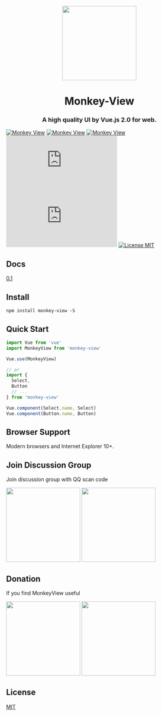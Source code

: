 <p align="center">
  <a href="https://ant.design">
    <img width="200" src="https://chengllnice.github.io/static/images/monkey-view/monkey-view.svg">
  </a>
</p>

<h1 align="center">Monkey-View</h1>
<h3 align="center">A high quality UI by Vue.js 2.0 for web.</h3>


[![Monkey View](https://travis-ci.com/chengllNice/monkey-view.svg?branch=master&status=passed)](https://www.npmjs.com/package/monkey-view)
[![Monkey View](https://img.shields.io/npm/dm/monkey-view?color=brightgreen)](hhttps://www.npmjs.com/package/monkey-view)
[![Monkey View](https://img.shields.io/npm/v/monkey-view?color=blue)](hhttps://www.npmjs.com/package/monkey-view)
[![Monkey View](https://img.badgesize.io/https:/unpkg.com/monkey-view@0.1.0/dist/monkey-view.min.js?compression=gzip&label=gzip%20size:%20JS)](hhttps://www.npmjs.com/package/monkey-view)
[![Monkey View](https://img.badgesize.io/https:/unpkg.com/monkey-view@0.1.0/dist/styles/monkey-view.css?label=gzip%20size%3A%20CSS&compression=gzip)](hhttps://www.npmjs.com/package/monkey-view)
[![License MIT](https://img.shields.io/badge/License-MIT-green)](License)

## Docs

<a href="https://chengllnice.github.io/monkey-view/" target="_blank">0.1</a>


## Install
```shell
npm install monkey-view -S
```

## Quick Start
``` javascript
import Vue from 'vue'
import MonkeyView from 'monkey-view'

Vue.use(MonkeyView)

// or
import {
  Select,
  Button
  // ...
} from 'monkey-view'

Vue.component(Select.name, Select)
Vue.component(Button.name, Button)
```

## Browser Support
Modern browsers and Internet Explorer 10+.


## Join Discussion Group

Join discussion group with QQ scan code

<img width="200" src="https://chengllnice.github.io/static/images/monkey-view/monkey-view-qq.jpg" />
<img width="200" src="https://chengllnice.github.io/static/images/monkey-view/monkey-view-wechat.png" />


## Donation

If you find MonkeyView useful

<img width="200" src="https://chengllnice.github.io/static/images/monkey-view/monkey-view-pay-wechat.png" />
<img width="200" src="https://chengllnice.github.io/static/images/monkey-view/monkey-view-pay-al.jpg" />


## License
[MIT](LICENSE)

